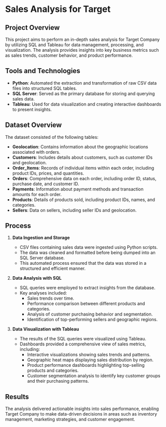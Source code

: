 # Sales Analysis for Target 

## Project Overview
This project aims to perform an in-depth sales analysis for Target Company by utilizing SQL and Tableau for data management, processing, and visualization. The analysis provides insights into key business metrics such as sales trends, customer behavior, and product performance.

## Tools and Technologies
- **Python**: Automated the extraction and transformation of raw CSV data files into structured SQL tables.
- **SQL Server**: Served as the primary database for storing and querying sales data.
- **Tableau**: Used for data visualization and creating interactive dashboards to present insights.

## Dataset Overview
The dataset consisted of the following tables:
- **Geolocation**: Contains information about the geographic locations associated with orders.
- **Customers**: Includes details about customers, such as customer IDs and geolocation.
- **Order_Items**: Records of individual items within each order, including product IDs, prices, and quantities.
- **Orders**: Comprehensive data on each order, including order ID, status, purchase date, and customer ID.
- **Payments**: Information about payment methods and transaction amounts for each order.
- **Products**: Details of products sold, including product IDs, names, and categories.
- **Sellers**: Data on sellers, including seller IDs and geolocation.

## Process
1. **Data Ingestion and Storage**  
   - CSV files containing sales data were ingested using Python scripts.
   - The data was cleaned and formatted before being dumped into an SQL Server database.
   - This automated process ensured that the data was stored in a structured and efficient manner.

2. **Data Analysis with SQL**  
   - SQL queries were employed to extract insights from the database.
   - Key analyses included:
     - Sales trends over time.
     - Performance comparison between different products and categories.
     - Analysis of customer purchasing behavior and segmentation.
     - Identification of top-performing sellers and geographic regions.

3. **Data Visualization with Tableau**  
   - The results of the SQL queries were visualized using Tableau.
   - Dashboards provided a comprehensive view of sales metrics, including:
     - Interactive visualizations showing sales trends and patterns.
     - Geographic heat maps displaying sales distribution by region.
     - Product performance dashboards highlighting top-selling products and categories.
     - Customer segmentation analysis to identify key customer groups and their purchasing patterns.

## Results
The analysis delivered actionable insights into sales performance, enabling Target Company to make data-driven decisions in areas such as inventory management, marketing strategies, and customer engagement.
